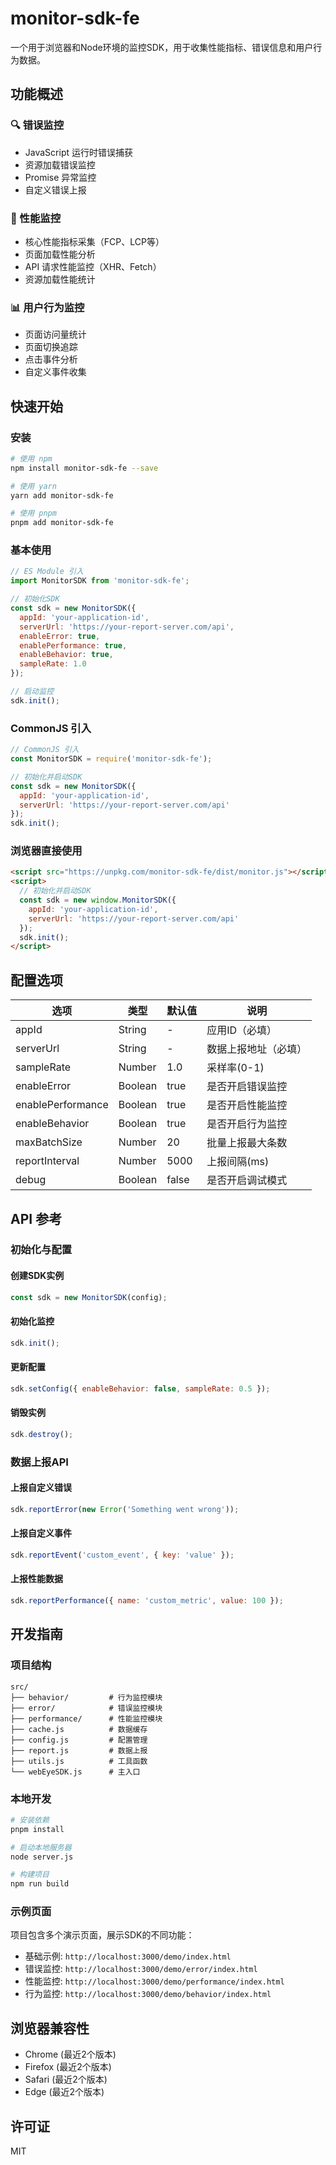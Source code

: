 


# monitor-sdk-fe

一个用于浏览器和Node环境的监控SDK，用于收集性能指标、错误信息和用户行为数据。

## 功能概述

### 🔍 错误监控
- JavaScript 运行时错误捕获
- 资源加载错误监控
- Promise 异常监控
- 自定义错误上报

### 🚀 性能监控
- 核心性能指标采集（FCP、LCP等）
- 页面加载性能分析
- API 请求性能监控（XHR、Fetch）
- 资源加载性能统计

### 📊 用户行为监控
- 页面访问量统计
- 页面切换追踪
- 点击事件分析
- 自定义事件收集

## 快速开始

### 安装

```bash
# 使用 npm
npm install monitor-sdk-fe --save

# 使用 yarn
yarn add monitor-sdk-fe

# 使用 pnpm
pnpm add monitor-sdk-fe
```

### 基本使用

```javascript
// ES Module 引入
import MonitorSDK from 'monitor-sdk-fe';

// 初始化SDK
const sdk = new MonitorSDK({
  appId: 'your-application-id',
  serverUrl: 'https://your-report-server.com/api',
  enableError: true,
  enablePerformance: true,
  enableBehavior: true,
  sampleRate: 1.0
});

// 启动监控
sdk.init();
```

### CommonJS 引入

```javascript
// CommonJS 引入
const MonitorSDK = require('monitor-sdk-fe');

// 初始化并启动SDK
const sdk = new MonitorSDK({
  appId: 'your-application-id',
  serverUrl: 'https://your-report-server.com/api'
});
sdk.init();
```

### 浏览器直接使用

```html
<script src="https://unpkg.com/monitor-sdk-fe/dist/monitor.js"></script>
<script>
  // 初始化并启动SDK
  const sdk = new window.MonitorSDK({
    appId: 'your-application-id',
    serverUrl: 'https://your-report-server.com/api'
  });
  sdk.init();
</script>
```

## 配置选项

| 选项 | 类型 | 默认值 | 说明 |
|------|------|--------|------|
| appId | String | - | 应用ID（必填） |
| serverUrl | String | - | 数据上报地址（必填） |
| sampleRate | Number | 1.0 | 采样率(0-1) |
| enableError | Boolean | true | 是否开启错误监控 |
| enablePerformance | Boolean | true | 是否开启性能监控 |
| enableBehavior | Boolean | true | 是否开启行为监控 |
| maxBatchSize | Number | 20 | 批量上报最大条数 |
| reportInterval | Number | 5000 | 上报间隔(ms) |
| debug | Boolean | false | 是否开启调试模式 |

## API 参考

### 初始化与配置

#### 创建SDK实例
```javascript
const sdk = new MonitorSDK(config);
```

#### 初始化监控
```javascript
sdk.init();
```

#### 更新配置
```javascript
sdk.setConfig({ enableBehavior: false, sampleRate: 0.5 });
```

#### 销毁实例
```javascript
sdk.destroy();
```

### 数据上报API

#### 上报自定义错误
```javascript
sdk.reportError(new Error('Something went wrong'));
```

#### 上报自定义事件
```javascript
sdk.reportEvent('custom_event', { key: 'value' });
```

#### 上报性能数据
```javascript
sdk.reportPerformance({ name: 'custom_metric', value: 100 });
```

## 开发指南

### 项目结构

```
src/
├── behavior/         # 行为监控模块
├── error/            # 错误监控模块
├── performance/      # 性能监控模块
├── cache.js          # 数据缓存
├── config.js         # 配置管理
├── report.js         # 数据上报
├── utils.js          # 工具函数
└── webEyeSDK.js      # 主入口
```

### 本地开发

```bash
# 安装依赖
pnpm install

# 启动本地服务器
node server.js

# 构建项目
npm run build
```

### 示例页面

项目包含多个演示页面，展示SDK的不同功能：

- 基础示例: `http://localhost:3000/demo/index.html`
- 错误监控: `http://localhost:3000/demo/error/index.html`
- 性能监控: `http://localhost:3000/demo/performance/index.html`
- 行为监控: `http://localhost:3000/demo/behavior/index.html`

## 浏览器兼容性

- Chrome (最近2个版本)
- Firefox (最近2个版本)
- Safari (最近2个版本)
- Edge (最近2个版本)

## 许可证

MIT